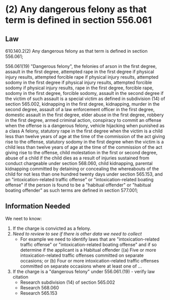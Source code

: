 # (2)  Any dangerous felony as that term is defined in section 556.061

## Law

610.140.2(2) Any dangerous felony as that term is defined in section 556.061;

556.061(19) "Dangerous felony", the felonies of arson in the first degree, assault in the first degree, attempted rape in the first degree if physical injury results, attempted forcible rape if physical injury results, attempted sodomy in the first degree if physical injury results, attempted forcible sodomy if physical injury results, rape in the first degree, forcible rape, sodomy in the first degree, forcible sodomy, assault in the second degree if the victim of such assault is a special victim as defined in subdivision (14) of section 565.002, kidnapping in the first degree, kidnapping, murder in the second degree, assault of a law enforcement officer in the first degree, domestic assault in the first degree, elder abuse in the first degree, robbery in the first degree, armed criminal action, conspiracy to commit an offense when the offense is a dangerous felony, vehicle hijacking when punished as a class A felony, statutory rape in the first degree when the victim is a child less than twelve years of age at the time of the commission of the act giving rise to the offense, statutory sodomy in the first degree when the victim is a child less than twelve years of age at the time of the commission of the act giving rise to the offense, child molestation in the first or second degree, abuse of a child if the child dies as a result of injuries sustained from conduct chargeable under section 568.060, child kidnapping, parental kidnapping committed by detaining or concealing the whereabouts of the child for not less than one hundred twenty days under section 565.153, and an "intoxication-related traffic offense" or "intoxication-related boating offense" if the person is found to be a "habitual offender" or "habitual boating offender" as such terms are defined in section 577.001;





## Information Needed

We neet to know:

1. If the charge is convicted as a felony.
2. *Need to review to see if there is other data we need to collect*
    * For example we need to identify laws that are "intoxication-related traffic offense" or "intoxication-related boating offense" and if so determine if the applicant is a Habitual offender ((a)  Five or more intoxication-related traffic offenses committed on separate occasions; or (b)  Four or more intoxication-related traffic offenses committed on separate occasions where at least one of ...
4. If the charge is a "dangerous felony" under 556.061.(19) - verify law citation
    *  Research subdivision (14) of section 565.002
    *  Research 568.060
    *  Research 565.153
    

